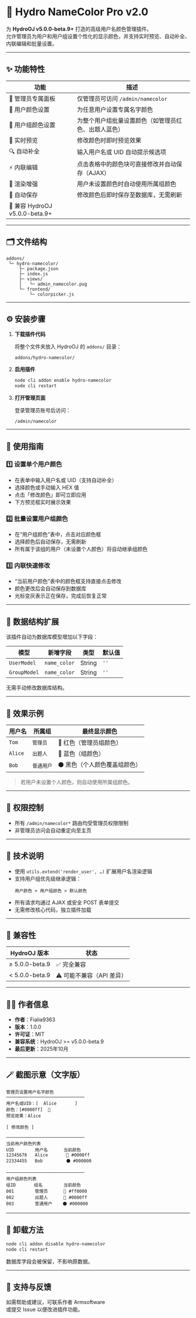 # 🌈 Hydro NameColor Pro v2.0

为 **HydroOJ v5.0.0-beta.9+** 打造的高级用户名颜色管理插件。  
允许管理员为用户和用户组设置个性化的显示颜色，并支持实时预览、自动补全、内联编辑和批量设置。

---

## ✨ 功能特性

| 功能 | 描述 |
|------|------|
| 👑 管理员专属面板 | 仅管理员可访问 `/admin/namecolor` |
| 🧍 用户颜色设置 | 为任意用户设置专属名字颜色 |
| 👥 用户组颜色设置 | 为整个用户组批量设置颜色（如管理员红色、出题人蓝色） |
| 🎨 实时预览 | 修改颜色时即时预览效果 |
| 🔍 自动补全 | 输入用户名或 UID 自动提示候选项 |
| ⚡ 内联编辑 | 点击表格中的颜色块可直接修改并自动保存（AJAX） |
| 🧠 渲染增强 | 用户未设置颜色时自动使用所属组颜色 |
| 💾 自动保存 | 修改颜色后即时保存至数据库，无需刷新 |
| 🧱 兼容 HydroOJ v5.0.0-beta.9+ |

---

## 🗂️ 文件结构

```
addons/
 └─ hydro-namecolor/
     ├─ package.json
     ├─ index.js
     ├─ views/
     │   └─ admin_namecolor.pug
     └─ frontend/
         └─ colorpicker.js
```

---

## ⚙️ 安装步骤

1. **下载插件代码**

   将整个文件夹放入 HydroOJ 的 `addons/` 目录：
   ```
   addons/hydro-namecolor/
   ```

2. **启用插件**
   ```bash
   node cli addon enable hydro-namecolor
   node cli restart
   ```

3. **打开管理页面**

   登录管理员账号后访问：
   ```
   /admin/namecolor
   ```

---

## 🧭 使用指南

### 1️⃣ 设置单个用户颜色

- 在表单中输入用户名或 UID（支持自动补全）  
- 选择颜色或手动输入 HEX 值  
- 点击「修改颜色」即可立即应用  
- 下方预览框实时展示效果  

### 2️⃣ 批量设置用户组颜色

- 在“用户组颜色”表中，点击对应颜色框  
- 选择颜色后自动保存，无需刷新  
- 所有属于该组的用户（未设置个人颜色）将自动继承组颜色  

### 3️⃣ 内联快速修改

- “当前用户颜色”表中的颜色框支持直接点击修改  
- 颜色更改后会自动保存到数据库  
- 光标变灰表示正在保存，完成后恢复正常  

---

## 🧩 数据结构扩展

该插件自动为数据库模型增加以下字段：

| 模型 | 新增字段 | 类型 | 默认值 |
|------|-----------|------|--------|
| `UserModel` | `name_color` | String | `''` |
| `GroupModel` | `name_color` | String | `''` |

无需手动修改数据库结构。

---

## 🎨 效果示例

| 用户名 | 所属组 | 最终显示颜色 |
|---------|----------|--------------|
| `Tom` | `管理员` | 🔴 红色（管理员组颜色） |
| `Alice` | `出题人` | 🔵 蓝色（组颜色） |
| `Bob` | `普通用户` | ⚫ 黑色（个人颜色覆盖组颜色） |

> 若用户未设置个人颜色，则自动使用所属组颜色。  

---

## 🔐 权限控制

- 所有 `/admin/namecolor*` 路由均受管理员权限限制  
- 非管理员访问会自动重定向至主页  

---

## 🧰 技术说明

- 使用 `utils.extend('render_user', …)` 扩展用户名渲染逻辑  
- 支持用户组优先级继承逻辑：  
  ```
  用户颜色 > 用户组颜色 > 默认颜色
  ```
- 所有请求均通过 AJAX 或安全 POST 表单提交  
- 无需修改核心代码，独立插件加载  

---

## 🧪 兼容性

| HydroOJ 版本 | 状态 |
|---------------|--------|
| ≥ 5.0.0-beta.9 | ✅ 完全兼容 |
| < 5.0.0-beta.9 | ⚠️ 可能不兼容（API 差异） |

---

## 🧑‍💻 作者信息

- **作者**：Fialia9363 
- **版本**：1.0.0  
- **许可证**：MIT  
- **兼容系统**：HydroOJ >= v5.0.0-beta.9  
- **最后更新**：2025年10月

---

## 🪄 截图示意（文字版）

```
管理员设置用户名字颜色
──────────────────────────────
用户名或UID：[  Alice       ]  
颜色：[#0000ff]  🎨  
预览效果：Alice

[ 修改颜色 ]

──────────────────────────────
当前用户颜色列表
UID        用户名      当前颜色
12345678   Alice       🔵 #0000ff
22334455   Bob         ⚫ #000000

──────────────────────────────
用户组颜色列表
组ID       组名        当前颜色
001        管理员      🔴 #ff0000
002        出题人      🔵 #0000ff
003        普通用户    ⚫ #000000
```

---

## 🧩 卸载方法

```bash
node cli addon disable hydro-namecolor
node cli restart
```

数据库字段会被保留，不影响原数据。

---

## 💬 支持与反馈

如需帮助或建议，可联系作者 Armsoftware  
或提交 Issue 以便改进插件功能。
